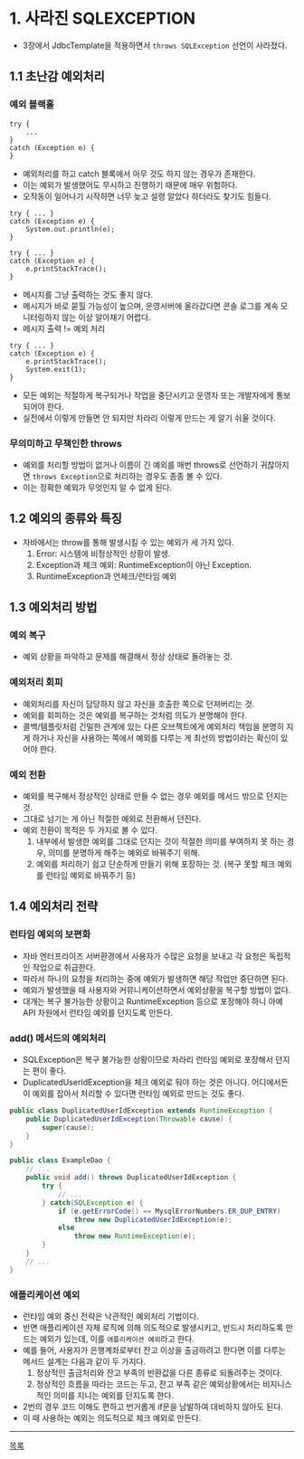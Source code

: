 # 1. 사라진 SQLEXCEPTION

- 3장에서 JdbcTemplate을 적용하면서 `throws SQLException` 선언이 사라졌다.

## 1.1 초난감 예외처리

### 예외 블랙홀

```
try {
    ...
} 
catch (Exception e) {
}
```

- 예외처리를 하고 catch 블록에서 아무 것도 하지 않는 경우가 존재한다.
- 이는 예외가 발생했어도 무시하고 진행하기 때문에 매우 위험하다.
- 오작동이 일어나기 시작하면 너무 늦고 설령 알았다 하더라도 찾기도 힘들다.

```
try { ... }
catch (Exception e) {
    System.out.println(e);
}
```

```
try { ... }
catch (Exception e) {
    e.printStackTrace();
}
```

- 메시지를 그냥 출력하는 것도 좋지 않다.
- 메시지가 바로 묻힐 가능성이 높으며, 운영서버에 올라갔다면 콘솔 로그를 계속 모니터링하지 않는 이상 알아채기 어렵다.
- 메시지 출력 != 예외 처리

```
try { ... }
catch (Exception e) {
    e.printStackTrace();
    System.exit(1);
}
```
- 모든 예외는 적절하게 복구되거나 작업을 중단시키고 운영자 또는 개발자에게 통보되어야 한다.
- 실전에서 이렇게 만들면 안 되지만 차라리 이렇게 만드는 게 알기 쉬울 것이다.

### 무의미하고 무책인한 throws

- 예외를 처리할 방법이 없거나 이름이 긴 예외를 매번 throws로 선언하기 귀찮아지면 `throws Exception`으로 처리하는 경우도 종종 볼 수 있다.
- 이는 정확한 예외가 무엇인지 알 수 없게 된다.

## 1.2 예외의 종류와 특징

- 자바에서는 throw를 통해 발생시킬 수 있는 예외가 세 가지 있다.
    1. Error: 시스템에 비정상적인 상황이 발생.
    2. Exception과 체크 예외: RuntimeException이 아닌 Exception.
    3. RuntimeException과 언체크/런타임 예외
    
## 1.3 예외처리 방법

### 예외 복구

- 예외 상황을 파악하고 문제를 해결해서 정상 상태로 돌려놓는 것.

### 예외처리 회피

- 예외처리를 자신이 담당하지 않고 자신을 호출한 쪽으로 던져버리는 것.
- 예외를 회피하는 것은 예외를 복구하는 것처럼 의도가 분명해야 한다.
- 콜백/템플릿처럼 긴밀한 관계에 있는 다른 오브젝트에게 예외처리 책임을 분명히 지게 하거나 자신을 사용하는 쪽에서 예외를 다루는 게 최선의 방법이라는 확신이 있어야 한다.

### 예외 전환

- 예외를 복구해서 정상적인 상태로 만들 수 없는 경우 예외를 메서드 밖으로 던지는 것.
- 그대로 넘기는 게 아닌 적절한 예외로 전환해서 던진다.
- 예외 전환이 목적은 두 가지로 볼 수 있다.
    1. 내부에서 발생한 예외를 그대로 던지는 것이 적절한 의미를 부여하지 못 하는 경우, 의미를 분명하게 해주는 예외로 바꿔주기 위해.
    2. 예외를 처리하기 쉽고 단순하게 만들기 위해 포장하는 것. (복구 못할 체크 예외를 런타임 예외로 바꿔주기 등)
    
## 1.4 예외처리 전략

### 런타임 예외의 보편화

- 자바 엔터프라이즈 서버환경에서 사용자가 수많은 요청을 보내고 각 요청은 독립적인 작업으로 취급한다.
- 따라서 하나의 요청을 처리하는 중에 예외가 발생하면 해당 작업만 중단하면 된다.
- 예외가 발생했을 때 사용자와 커뮤니케이션하면서 예외상황을 복구할 방법이 없다.
- 대개는 복구 불가능한 상황이고 RuntimeException 등으로 포장해야 하니 아예 API 차원에서 런타임 예외를 던지도록 만든다.

### add() 메서드의 예외처리

- SQLException은 복구 불가능한 상황이므로 차라리 런타임 예외로 포장해서 던지는 편이 좋다.
- DuplicatedUserIdException을 체크 예외로 둬야 하는 것은 아니다. 어디에서든 이 예외를 잡아서 처리할 수 있다면 런타임 예외로 만드는 것도 좋다.

```java
public class DuplicatedUserIdException extends RuntimeException {
    public DuplicatedUserIdException(Throwable cause) {
        super(cause);
    }
}
```

```java
public class ExampleDao {
    // ...
    public void add() throws DuplicatedUserIdException {
        try {
            // ...
        } catch(SQLException e) {
            if (e.getErrorCode() == MysqlErrorNumbers.ER_DUP_ENTRY)
                throw new DuplicatedUserIdException(e);
            else    
                throw new RuntimeException(e);
        }
    }
    // ...
}
```

### 애플리케이션 예외

- 런타임 예외 중신 전략은 낙관적인 예외처리 기법이다.
- 반면 애플리케이션 자체 로직에 의해 의도적으로 발생시키고, 반드시 처리하도록 만드는 예외가 있는데, 이를 `애플리케이션 예외`라고 한다.
- 예를 들어, 사용자가 은행계좌로부터 잔고 이상을 출금하려고 한다면 이를 다루는 메서드 설계는 다음과 같이 두 가지다.
    1. 정상적인 출금처리와 잔고 부족의 반환값을 다른 종류로 되돌려주는 것이다.
    2. 정상적인 흐름을 따라는 코드는 두고, 잔고 부족 같은 예외상황에서는 비지니스적인 의미를 지니는 예외를 던지도록 한다. 
- 2번의 경우 코드 이해도 편하고 번거롭게 if문을 남발하여 대비하지 않아도 된다.
- 이 때 사용하는 예외는 의도적으로 체크 예외로 만든다.

---
[목록](./index.md)
